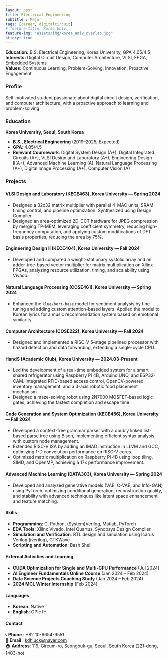 ```yaml
---
layout: post
title: Electrical Engineering
subtitle : Major
tags: [career, digitalcircuit]
# feature-title: Korea Univ.
feature-img: "assets/img/korea_univ_overlap.jpg"
sticky: true
---
```


**Education:** B.S. Electrical Engineering, Korea University, GPA 4.05/4.5  
**Interests:** Digital Circuit Design, Computer Architecture, VLSI, FPGA, Embedded Systems  
**Values:** Continuous Learning, Problem-Solving, Innovation, Proactive Engagement

### Profile
Self-motivated student passionate about digital circuit design, verification, and computer architecture, with a proactive approach to learning and problem-solving.

### Education
**Korea University, Seoul, South Korea**  
- **B.S., Electrical Engineering** (2019–2025, Expected)  
- **GPA**: 4.05/4.5  
- **Relevant Coursework**: Digital System Design (A+), Digital Integrated Circuits (A+), VLSI Design and Laboratory (A+), Engineering Design II(A+), Advanced Machine Learning (A), Natural Language Processing (A+), Digital Image Processing (A+), Computer Vision (A)

### Projects
#### VLSI Design and Laboratory (KECE463), Korea University — Spring 2024
- Designed a 32x32 matrix multiplier with parallel 4-MAC units, SRAM timing control, and pipeline optimization. Synthesized using Design Compiler.
- Designed an area-optimized 2D-DCT hardware for JPEG compression by merging TP-MEM, leveraging coefficient symmetry, reducing high-frequency computation, and applying custom modifications of DFT basis properties, reducing the area by 75%.

#### Engineering Design II (KECE404), Korea University — Fall 2024
- Developed and compared a weight-stationary systolic array and an adder-tree-based vector multiplier for matrix multiplication on Xilinx FPGAs, analyzing resource utilization, timing, and scalability using Vivado.

#### Natural Language Processing (COSE461), Korea University — Spring 2024
- Enhanced the `klue/bert-base` model for sentiment analysis by fine-tuning and adding custom attention-based layers. Applied the model to Korean lyrics for a music recommendation system based on emotional similarity.

#### Computer Architecture (COSE222), Korea University — Fall 2024
- Designed and implemented a RISC-V 5-stage pipelined processor with hazard detection and data forwarding, extending a single-cycle CPU.

#### HandS (Academic Club), Korea University — 2024.03-Present
- Led the development of a real-time embedded system for a smart shared refrigerator using Raspberry Pi 4B, Arduino UNO, and ESP32-CAM. Integrated RFID-based access control, OpenCV-powered inventory management, and a 3-axis robotic food placement mechanism.
- Designed a maze-solving robot using 2N7000 MOSFET-based logic gates, achieving the fastest completion and escape time.

#### Code Generation and System Optimization (KECE456), Korea University — Fall 2024
- Developed a context-free grammar parser with a doubly linked list-based parse tree using Bison, implementing efficient syntax analysis with custom node management.
- Extended RISC-V ISA by adding an IMAD instruction in LLVM and GCC, optimizing 1-D convolution performance on RISC-V cores.
- Optimized matrix multiplication on Raspberry Pi 4B using loop tiling, SIMD, and OpenMP, achieving a 17x performance improvement.

#### Advanced Machine Learning (DATA303), Korea University — Spring 2024
- Developed and analyzed generative models (VAE, C-VAE, and Info-GAN) using PyTorch, optimizing conditional generation, reconstruction quality, and stability with advanced techniques like latent space enhancement and feature matching.

#### Skills
- **Programming**: C, Python, (System)Verilog, Matlab, PyTorch
- **EDA Tools**: Xilinx Vivado, Intel Quartus, Synopsys Design Compiler
- **Simulation and Verification**: RTL design and simulation using Icarus Verilog (iverilog), GTKWave
- **Scripting and Automation**: Bash Shell

#### External Activities and Learning
- **CUDA Optimization for Single and Multi-GPU Performance** (Jul 2024)
- **AI Engineer Fundamentals Online Course** (Jan 2024 – Feb 2024)
- **Data Science Projects Coaching Study** (Jan 2024 – Feb 2024)
- **2024 MCL Winter Internship** (Feb 2024)

#### Languages
- **Korean**: Native
- **English**: OPIc IH

#### Contact
📞 **Phone** : +82 10-6654-9551 <br>
📧 **Email** : [kdhluck@naver.com](mailto:kdhluck@naver.com) <br>
🏠 **Address**: 119, Gireum-ro, Seongbuk-gu, Seoul, South Korea (221-dong, 1403-ho)